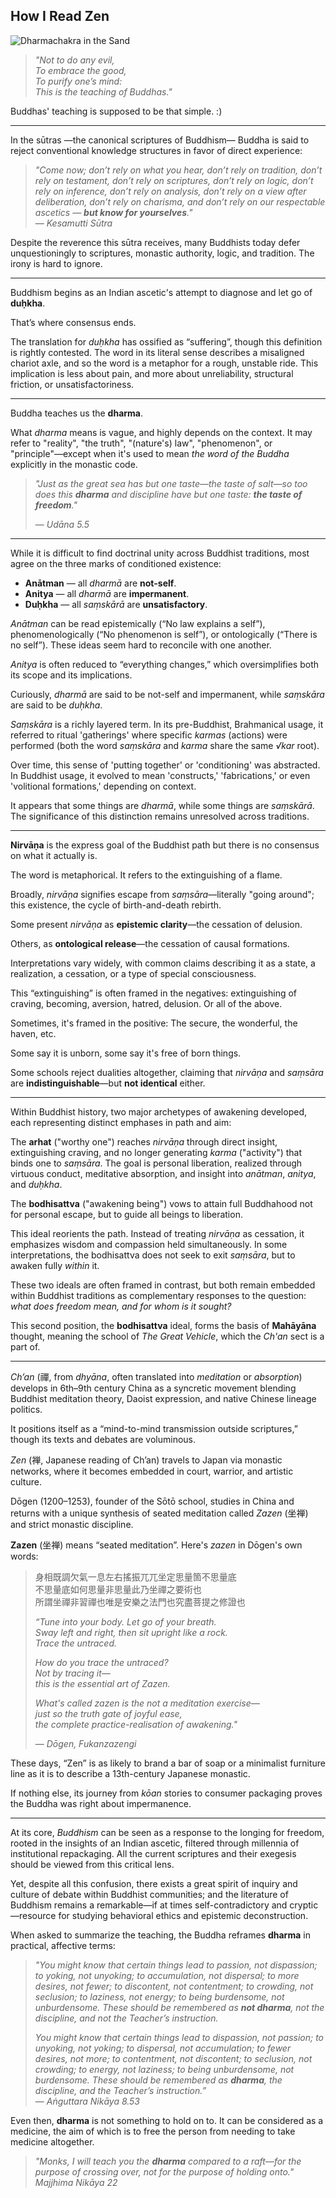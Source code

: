 ## How I Read Zen

![Dharmachakra in the Sand](https://github.com/user-attachments/assets/e4c48c02-fae5-4cc4-a559-1db2d2242d61)

> *"Not to do any evil,  
To embrace the good,  
To purify one’s mind:  
This is the teaching of Buddhas."*

Buddhas' teaching is supposed to be that simple. :)

---

In the sūtras —the canonical scriptures of Buddhism— Buddha is said to reject conventional knowledge structures in favor of direct experience:

> *"Come now; don’t rely on what you hear, don’t rely on tradition, don’t rely on testament, don’t rely on scriptures, don’t rely on logic, don’t rely on inference, don’t rely on analysis, don’t rely on a view after deliberation, don’t rely on charisma, and don’t rely on our respectable ascetics — **but know for yourselves**."*  
> — *Kesamutti Sūtra*

Despite the reverence this sūtra receives, many Buddhists today defer unquestioningly to scriptures, monastic authority, logic, and tradition. The irony is hard to ignore.

---

Buddhism begins as an Indian ascetic's attempt to diagnose and let go of **duḥkha**. 

That’s where consensus ends.

The translation for *duḥkha* has ossified as “suffering”, though this definition is rightly contested. The word in its literal sense describes a misaligned chariot axle, and so the word is a metaphor for a rough, unstable ride. This implication is less about pain, and more about unreliability, structural friction, or unsatisfactoriness.

---

Buddha teaches us the **dharma**.

What *dharma* means is vague, and highly depends on the context. It may refer to "reality", "the truth", "(nature's) law", "phenomenon", or "principle"—except when it's used to mean *the word of the Buddha* explicitly in the monastic code.

> *"Just as the great sea has but one taste—the taste of salt—so too does this **dharma** and discipline have but one taste: **the taste of freedom**."*
>
> — *Udāna 5.5*

---

While it is difficult to find doctrinal unity across Buddhist traditions, most agree on the three marks of conditioned existence:

- **Anātman** — all *dharmā* are **not-self**.  
- **Anitya** — all *dharmā* are **impermanent**.  
- **Duḥkha** — all *saṃskārā* are **unsatisfactory**.

*Anātman* can be read epistemically (“No law explains a self”), phenomenologically (“No phenomenon is self”), or ontologically (“There is no self”). These ideas seem hard to reconcile with one another. 

*Anitya* is often reduced to “everything changes,” which oversimplifies both its scope and its implications.

Curiously, *dharmā* are said to be not-self and impermanent, while *saṃskāra* are said to be *duḥkha*. 

*Saṃskāra* is a richly layered term. In its pre-Buddhist, Brahmanical usage, it referred to ritual 'gatherings' where specific *karmas* (actions) were performed (both the word *saṃskāra* and *karma* share the same *√kar* root). 

Over time, this sense of 'putting together' or 'conditioning' was abstracted. In Buddhist usage, it evolved to mean 'constructs,' 'fabrications,' or even 'volitional formations,' depending on context.

It appears that some things are *dharmā*, while some things are *saṃskārā*. The significance of this distinction remains unresolved across traditions.

---

**Nirvāṇa** is the express goal of the Buddhist path but there is no consensus on what it actually is.

The word is metaphorical. It refers to the extinguishing of a flame.

Broadly, *nirvāṇa* signifies escape from *saṃsāra*—literally "going around"; this existence, the cycle of birth-and-death rebirth.

Some present *nirvāṇa* as **epistemic clarity**—the cessation of delusion.  

Others, as **ontological release**—the cessation of causal formations.

Interpretations vary widely, with common claims describing it as a state, a realization, a cessation, or a type of special consciousness.

This “extinguishing” is often framed in the negatives: extinguishing of craving, becoming, aversion, hatred, delusion. Or all of the above.

Sometimes, it's framed in the positive: The secure, the wonderful, the haven, etc.

Some say it is unborn, some say it's free of born things.

Some schools reject dualities altogether, claiming that *nirvāṇa* and *saṃsāra* are **indistinguishable**—but **not identical** either.

---

Within Buddhist history, two major archetypes of awakening developed, each representing distinct emphases in path and aim:

The **arhat** ("worthy one") reaches *nirvāṇa* through direct insight, extinguishing craving, and no longer generating *karma* ("activity") that binds one to *saṃsāra*. The goal is personal liberation, realized through virtuous conduct, meditative absorption, and insight into *anātman*, *anitya*, and *duḥkha*.

The **bodhisattva** ("awakening being") vows to attain full Buddhahood not for personal escape, but to guide all beings to liberation.

This ideal reorients the path. Instead of treating *nirvāṇa* as cessation, it emphasizes wisdom and compassion held simultaneously. In some interpretations, the bodhisattva does not seek to exit *saṃsāra*, but to awaken fully *within* it.

These two ideals are often framed in contrast, but both remain embedded within Buddhist traditions as complementary responses to the question: *what does freedom mean, and for whom is it sought?*

This second position, the **bodhisattva** ideal, forms the basis of **Mahāyāna** thought, meaning the school of *The Great Vehicle*, which the *Ch'an* sect is a part of. 

---

*Ch’an* (禪, from *dhyāna*, often translated into *meditation* or *absorption*) develops in 6th–9th century China as a syncretic movement blending Buddhist meditation theory, Daoist expression, and native Chinese lineage politics.

It positions itself as a “mind-to-mind transmission outside scriptures,” though its texts and debates are voluminous.

*Zen* (禅, Japanese reading of Ch’an) travels to Japan via monastic networks, where it becomes embedded in court, warrior, and artistic culture.

Dōgen (1200–1253), founder of the Sōtō school, studies in China and returns with a unique synthesis of seated meditation called *Zazen* (坐禅) and strict monastic discipline.

**Zazen** (坐禅) means “seated meditation”. Here's *zazen* in Dōgen's own words:

> 身相既調欠氣一息左右搖振兀兀坐定思量箇不思量底  
> 不思量底如何思量非思量此乃坐禪之要術也  
> 所謂坐禪非習禪也唯是安樂之法門也究盡菩提之修證也  
>
> *“Tune into your body. Let go of your breath.*  
> *Sway left and right, then sit upright like a rock.*  
> *Trace the untraced.*
>
> *How do you trace the untraced?*  
> *Not by tracing it—*  
> *this is the essential art of Zazen.*
>  
> *What's called zazen is the not a meditation exercise—*  
> *just so the truth gate of joyful ease,*  
> *the complete practice-realisation of awakening."*  
>  
> — *Dōgen, Fukanzazengi*

These days, “Zen” is as likely to brand a bar of soap or a minimalist furniture line as it is to describe a 13th-century Japanese monastic.

If nothing else, its journey from *kōan* stories to consumer packaging proves the Buddha was right about impermanence.

---

At its core, *Buddhism* can be seen as a response to the longing for freedom, rooted in the insights of an Indian ascetic, filtered through millennia of institutional repackaging. All the current scriptures and their exegesis should be viewed from this critical lens.

Yet, despite all this confusion, there exists a great spirit of inquiry and culture of debate within Buddhist communities; and the literature of Buddhism remains a remarkable—if at times self-contradictory and cryptic—resource for studying behavioral ethics and epistemic deconstruction.

When asked to summarize the teaching, the Buddha reframes **dharma** in practical, affective terms:

> *"You might know that certain things lead to passion, not dispassion; to yoking, not unyoking; to accumulation, not dispersal; to more desires, not fewer; to discontent, not contentment; to crowding, not seclusion; to laziness, not energy; to being burdensome, not unburdensome. These should be remembered as **not dharma**, not the discipline, and not the Teacher’s instruction.*  
>  
> *You might know that certain things lead to dispassion, not passion; to unyoking, not yoking; to dispersal, not accumulation; to fewer desires, not more; to contentment, not discontent; to seclusion, not crowding; to energy, not laziness; to being unburdensome, not burdensome. These should be remembered as **dharma**, the discipline, and the Teacher’s instruction.”*  
> — *Aṅguttara Nikāya 8.53*

Even then, **dharma** is not something to hold on to. It can be considered as a medicine, the aim of which is to free the person from needing to take medicine altogether. 

> *"Monks, I will teach you the **dharma** compared to a raft—for the purpose of crossing over, not for the purpose of holding onto."*  
> *Majjhima Nikāya 22*
